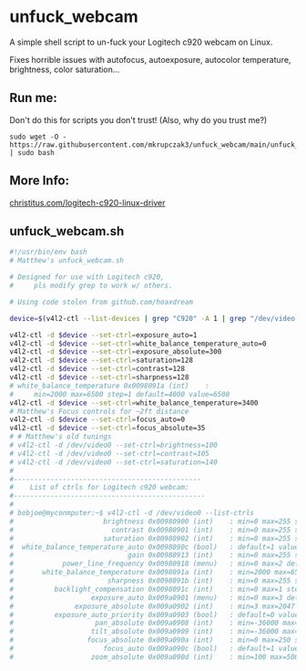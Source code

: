 # unfuck_webcam
A simple shell script to un-fuck your Logitech c920 webcam on Linux.

Fixes horrible issues with autofocus, autoexposure, autocolor temperature, brightness, color saturation...

## Run me:
Don't do this for scripts you don't trust! (Also, why do you trust me?)


    sudo wget -O - https://raw.githubusercontent.com/mkrupczak3/unfuck_webcam/main/unfuck_webcam.sh | sudo bash


## More Info:
[christitus.com/logitech-c920-linux-driver](https://christitus.com/logitech-c920-linux-driver/)

## unfuck_webcam.sh

```bash
#!/usr/bin/env bash
# Matthew's unfuck_webcam.sh

# Designed for use with Logitech c920,
#     pls modify grep to work w/ others.

# Using code stolen from github.com/hoaxdream

device=$(v4l2-ctl --list-devices | grep "C920" -A 1 | grep "/dev/video." -o)

v4l2-ctl -d $device --set-ctrl=exposure_auto=1
v4l2-ctl -d $device --set-ctrl=white_balance_temperature_auto=0
v4l2-ctl -d $device --set-ctrl=exposure_absolute=300
v4l2-ctl -d $device --set-ctrl=saturation=128
v4l2-ctl -d $device --set-ctrl=contrast=128
v4l2-ctl -d $device --set-ctrl=sharpness=128
# white_balance_temperature 0x0098091a (int)    :
#     min=2000 max=6500 step=1 default=4000 value=6500
v4l2-ctl -d $device --set-ctrl=white_balance_temperature=3400
# Matthew's Focus controls for ~2ft distance
v4l2-ctl -d $device --set-ctrl=focus_auto=0
v4l2-ctl -d $device --set-ctrl=focus_absolute=35
# # Matthew's old tunings
# v4l2-ctl -d /dev/video0 --set-ctrl=brightness=100
# v4l2-ctl -d /dev/video0 --set-ctrl=contrast=105
# v4l2-ctl -d /dev/video0 --set-ctrl=saturation=140
#
#----------------------------------------------
#    List of ctrls for Logitech c920 webcam:
#-----------------------------------------------
#
# bobjoe@myconmputer:~$ v4l2-ctl -d /dev/video0 --list-ctrls
#                      brightness 0x00980900 (int)    : min=0 max=255 step=1 default=128 value=128
#                        contrast 0x00980901 (int)    : min=0 max=255 step=1 default=128 value=128
#                      saturation 0x00980902 (int)    : min=0 max=255 step=1 default=128 value=128
#  white_balance_temperature_auto 0x0098090c (bool)   : default=1 value=0
#                            gain 0x00980913 (int)    : min=0 max=255 step=1 default=0 value=226
#            power_line_frequency 0x00980918 (menu)   : min=0 max=2 default=2 value=2
#       white_balance_temperature 0x0098091a (int)    : min=2000 max=6500 step=1 default=4000 value=3400
#                       sharpness 0x0098091b (int)    : min=0 max=255 step=1 default=128 value=128
#          backlight_compensation 0x0098091c (int)    : min=0 max=1 step=1 default=0 value=0
#                   exposure_auto 0x009a0901 (menu)   : min=0 max=3 default=3 value=1
#               exposure_absolute 0x009a0902 (int)    : min=3 max=2047 step=1 default=250 value=312
#          exposure_auto_priority 0x009a0903 (bool)   : default=0 value=1
#                    pan_absolute 0x009a0908 (int)    : min=-36000 max=36000 step=3600 default=0 value=0
#                   tilt_absolute 0x009a0909 (int)    : min=-36000 max=36000 step=3600 default=0 value=0
#                  focus_absolute 0x009a090a (int)    : min=0 max=250 step=5 default=0 value=35
#                      focus_auto 0x009a090c (bool)   : default=1 value=0
#                   zoom_absolute 0x009a090d (int)    : min=100 max=500 step=1 default=100 value=100
```
